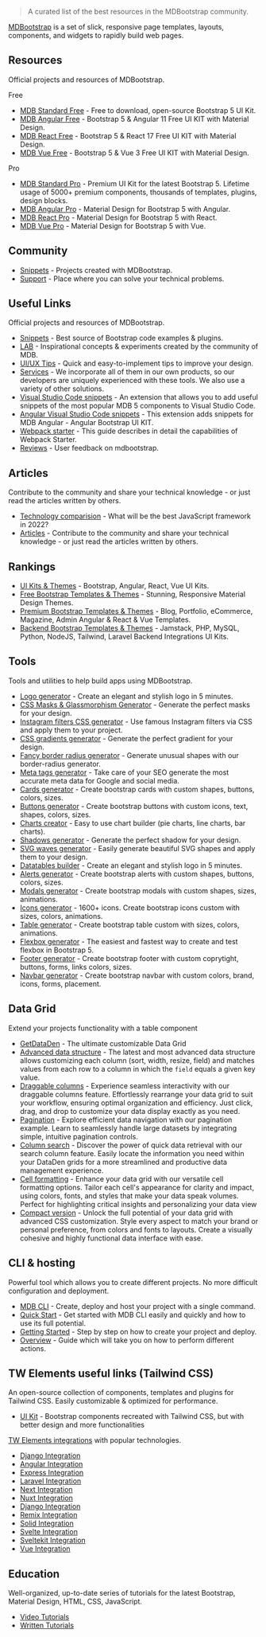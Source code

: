 <div class="github-widget" data-repo="mdbootstrap/awesome-mdbootstrap"></div>

> A curated list of the best resources in the MDBootstrap community.

[MDBootstrap](https://github.com/mdbootstrap/mdb-ui-kit) is a set of slick, responsive page templates, layouts, components, and widgets to rapidly build web pages.



## Resources

Official projects and resources of MDBootstrap.

Free

- [MDB Standard Free](https://mdbootstrap.com/docs/standard/) - Free to download, open-source Bootstrap 5 UI Kit.
- [MDB Angular Free](https://mdbootstrap.com/docs/angular/) - Bootstrap 5 & Angular 11 Free UI KIT with Material Design.
- [MDB React Free](https://mdbootstrap.com/docs/react/) - Bootstrap 5 & React 17 Free UI KIT with Material Design.
- [MDB Vue Free](https://mdbootstrap.com/docs/vue/) - Bootstrap 5 & Vue 3 Free UI KIT with Material Design.

Pro

- [MDB Standard Pro](https://mdbootstrap.com/docs/standard/pro/) - Premium UI Kit for the latest Bootstrap 5. Lifetime usage of 5000+ premium components, thousands of templates, plugins, design blocks.
- [MDB Angular Pro](https://mdbootstrap.com/docs/angular/pro/) - Material Design for Bootstrap 5 with Angular.
- [MDB React Pro](https://mdbootstrap.com/docs/react/pro/) - Material Design for Bootstrap 5 with React.
- [MDB Vue Pro](https://mdbootstrap.com/docs/vue/pro/) - Material Design for Bootstrap 5 with Vue.


## Community

- [Snippets](https://mdbootstrap.com/snippets/?tag=community) - Projects created with MDBootstrap.
- [Support](https://mdbootstrap.com/support/) - Place where you can solve your technical problems.

## Useful Links

Official projects and resources of MDBootstrap.

- [Snippets](https://mdbootstrap.com/snippets/) - Best source of Bootstrap code examples & plugins.
- [LAB](https://mdbootstrap.com/docs/standard/lab/) - Inspirational concepts & experiments created by the community of MDB.
- [UI/UX Tips](https://mdbootstrap.com/docs/standard/customization/ui-ux-tips/) - Quick and easy-to-implement tips to improve your design.
- [Services](https://mdbootstrap.com/services/) - We incorporate all of them in our own products, so our developers are uniquely experienced with these tools. We also use a variety of other solutions.
- [Visual Studio Code snippets](https://github.com/mdbootstrap/MDB-VSCode-snippets) - An extension that allows you to add useful snippets of the most popular MDB 5 components to Visual Studio Code.
- [Angular Visual Studio Code snippets](https://github.com/mdbootstrap/mdb-angular-vscode-snippets) - This extension adds snippets for MDB Angular - Angular Bootstrap UI KIT.
- [Webpack starter](https://github.com/mdbootstrap/mdb-webpack-starter) - This guide describes in detail the capabilities of Webpack Starter.
- [Reviews](https://www.g2.com/products/material-design-for-bootstrap/reviews) - User feedback on mdbootstrap.

## Articles

Contribute to the community and share your technical knowledge - or just read the articles written by others.

- [Technology comparision](https://mdbootstrap.com/docs/technology-comparison/) - What will be the best JavaScript framework in 2022?
- [Articles](https://mdbootstrap.com/articles/) - Contribute to the community and share your technical knowledge - or just read the articles written by others.

## Rankings

- [UI Kits & Themes](https://mdbootstrap.com/publications/ui-kits/) - Bootstrap, Angular, React, Vue UI Kits.
- [Free Bootstrap Templates & Themes](https://mdbootstrap.com/publications/free-templates/) - Stunning, Responsive Material Design Themes.
- [Premium Bootstrap Templates & Themes](https://mdbootstrap.com/publications/templates/) - Blog, Portfolio, eCommerce, Magazine, Admin Angular & React & Vue Templates.
- [Backend Bootstrap Templates & Themes](https://mdbootstrap.com/publications/backend/) - Jamstack, PHP, MySQL, Python, NodeJS, Tailwind, Laravel Backend Integrations UI Kits.

## Tools

Tools and utilities to help build apps using MDBootstrap.

- [Logo generator](https://mdbootstrap.com/docs/standard/tools/design/logo-generator/) - Create an elegant and stylish logo in 5 minutes.
- [CSS Masks & Glassmorphism Generator](https://mdbootstrap.com/docs/standard/tools/design/masks/) - Generate the perfect masks for your design.
- [Instagram filters CSS generator](https://mdbootstrap.com/docs/standard/tools/design/instagram-filters/) - Use famous Instagram filters via CSS and apply them to your project.
- [CSS gradients generator](https://mdbootstrap.com/docs/standard/tools/design/gradients/) - Generate the perfect gradient for your design.
- [Fancy border radius generator](https://mdbootstrap.com/docs/standard/tools/design/fancy-border-radius/) - Generate unusual shapes with our border-radius generator.
- [Meta tags generator](https://mdbootstrap.com/docs/standard/tools/builders/meta-tags/) - Take care of your SEO generate the most accurate meta data for Google and social media.
- [Cards generator](https://mdbootstrap.com/docs/standard/tools/builders/cards/) - Create bootstrap cards with custom shapes, buttons, colors, sizes.
- [Buttons generator](https://mdbootstrap.com/docs/standard/tools/builders/buttons/) - Create bootstrap buttons with custom icons, text, shapes, colors, sizes.
- [Charts creator](https://mdbootstrap.com/docs/standard/tools/builders/charts/) - Easy to use chart builder (pie charts, line charts, bar charts).
- [Shadows generator](https://mdbootstrap.com/docs/standard/tools/design/shadows/) - Generate the perfect shadow for your design.
- [SVG waves generator](https://mdbootstrap.com/docs/standard/tools/design/waves/) - Easily generate beautiful SVG shapes and apply them to your design.
- [Datatables builder](https://mdbootstrap.com/docs/standard/tools/builders/datatables/) - Create an elegant and stylish logo in 5 minutes.
- [Alerts generator](https://mdbootstrap.com/docs/standard/tools/builders/alerts/) - Create bootstrap alerts with custom shapes, buttons, colors, sizes.
- [Modals generator](https://mdbootstrap.com/docs/standard/tools/builders/modals/) - Create bootstrap modals with custom shapes, sizes, animations.
- [Icons generator](https://mdbootstrap.com/docs/standard/tools/builders/icons/) - 1600+ icons. Create bootstrap icons custom with sizes, colors, animations.
- [Table generator](https://mdbootstrap.com/docs/standard/tools/builders/table/) - Create bootstrap table custom with sizes, colors, animations.
- [Flexbox generator](https://mdbootstrap.com/docs/standard/tools/builders/flexbox/) - The easiest and fastest way to create and test flexbox in Bootstrap 5.
- [Footer generator](https://mdbootstrap.com/docs/standard/tools/builders/footer/) - Create bootstrap footer with custom coprytight, buttons, forms, links colors, sizes.
- [Navbar generator](https://mdbootstrap.com/docs/standard/tools/builders/navbar/) - Create bootstrap navbar with custom colors, brand, icons, forms, placement.

## Data Grid

Extend your projects functionality with a table component

- [GetDataDen](https://getdataden.com/) - The ultimate customizable Data Grid
- [Advanced data structure](https://getdataden.com/docs/grid/features/data-loader/#client-side-data-example) - The latest and most advanced data structure allows customizing each column (sort, width, resize, field) and matches values from each row to a column in which the `field` equals a given key value.
- [Draggable columns](https://getdataden.com/docs/grid/features/drag-and-drop/#basic-section) - Experience seamless interactivity with our draggable columns feature. Effortlessly rearrange your data grid to suit your workflow, ensuring optimal organization and efficiency. Just click, drag, and drop to customize your data display exactly as you need.
- [Pagination](https://getdataden.com/docs/grid/features/pagination/#basic-section) - Explore efficient data navigation with our pagination example. Learn to seamlessly handle large datasets by integrating simple, intuitive pagination controls.
- [Column search](https://getdataden.com/docs/grid/features/filtering/header-filters/#basic-section) - Discover the power of quick data retrieval with our search column feature. Easily locate the information you need within your DataDen grids for a more streamlined and productive data management experience.
- [Cell formatting](https://getdataden.com/docs/grid/layout/custom-css/#cell-formatting-section) - Enhance your data grid with our versatile cell formatting options. Tailor each cell's appearance for clarity and impact, using colors, fonts, and styles that make your data speak volumes. Perfect for highlighting critical insights and personalizing your data view
- [Compact version](https://getdataden.com/docs/grid/layout/custom-css/) - Unlock the full potential of your data grid with advanced CSS customization. Style every aspect to match your brand or personal preference, from colors and fonts to layouts. Create a visually cohesive and highly functional data interface with ease.


## CLI & hosting

Powerful tool which allows you to create different projects. No more difficult configuration and deployment.

- [MDB CLI](https://mdbgo.com/) - Create, deploy and host your project with a single command.
- [Quick Start](https://mdbgo.com/docs/getting-started/quick-start/) - Get started with MDB CLI easily and quickly and how to use its full potential.
- [Getting Started](https://mdbgo.com/docs/getting-started/installation/) - Step by step on how to create your project and deploy.
- [Overview](https://mdbgo.com/docs/getting-started/overview/) - Guide which will take you on how to perform different actions.

## TW Elements useful links (Tailwind CSS)

An open-source collection of components, templates and plugins for Tailwind CSS. Easily customizable & optimized for performance.

- [UI Kit](https://tw-elements.com/) - Bootstrap components recreated with Tailwind CSS, but with better design and more functionalities

[TW Elements integrations](https://tw-elements.com/docs/standard/integrations/) with popular technologies.

- [Django Integration](https://tw-elements.com/docs/standard/integrations/django-integration/)
- [Angular Integration](https://tw-elements.com/docs/standard/integrations/angular-integration/)
- [Express Integration](https://tw-elements.com/docs/standard/integrations/express-integration/)
- [Laravel Integration](https://tw-elements.com/docs/standard/integrations/laravel-integration/)
- [Next Integration](https://tw-elements.com/docs/standard/integrations/next-integration/)
- [Nuxt Integration](https://tw-elements.com/docs/standard/integrations/nuxt-integration/)
- [Django Integration](https://tw-elements.com/docs/standard/integrations/react-integration/)
- [Remix Integration](https://tw-elements.com/docs/standard/integrations/remix-integration/)
- [Solid Integration](https://tw-elements.com/docs/standard/integrations/solid-integration/)
- [Svelte Integration](https://tw-elements.com/docs/standard/integrations/svelte-integration/)
- [Sveltekit Integration](https://tw-elements.com/docs/standard/integrations/sveltekit-integration/)
- [Vue Integration](https://tw-elements.com/docs/standard/integrations/vue-integration/)


## Education

Well-organized, up-to-date series of tutorials for the latest Bootstrap, Material Design, HTML, CSS, JavaScript.

- [Video Tutorials](https://www.youtube.com/channel/UC5CF7mLQZhvx8O5GODZAhdA)
- [Written Tutorials](https://mdbootstrap.com/learn/mdb-foundations/basics/introduction/)